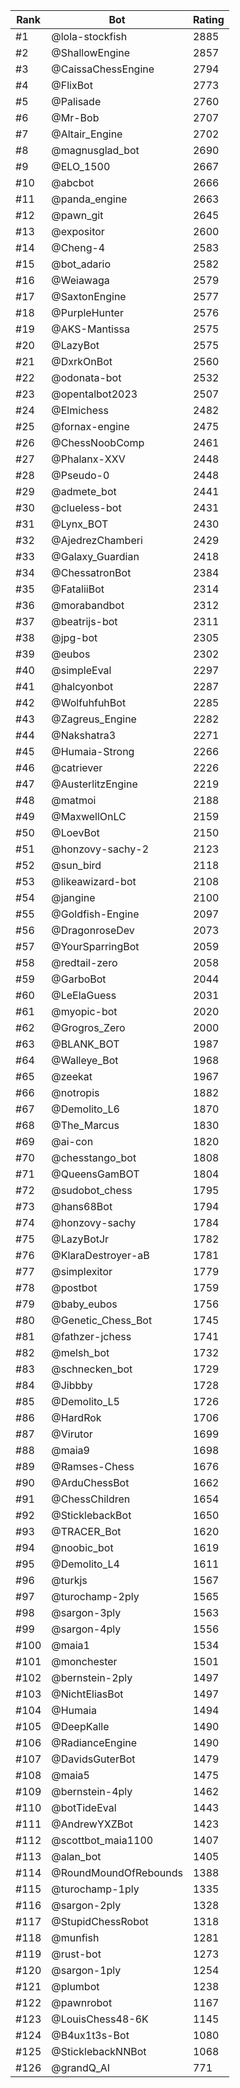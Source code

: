 Rank|Bot|Rating
---|---|---
#1|@lola-stockfish|2885
#2|@ShallowEngine|2857
#3|@CaissaChessEngine|2794
#4|@FlixBot|2773
#5|@Palisade|2760
#6|@Mr-Bob|2707
#7|@Altair_Engine|2702
#8|@magnusglad_bot|2690
#9|@ELO_1500|2667
#10|@abcbot|2666
#11|@panda_engine|2663
#12|@pawn_git|2645
#13|@expositor|2600
#14|@Cheng-4|2583
#15|@bot_adario|2582
#16|@Weiawaga|2579
#17|@SaxtonEngine|2577
#18|@PurpleHunter|2576
#19|@AKS-Mantissa|2575
#20|@LazyBot|2575
#21|@DxrkOnBot|2560
#22|@odonata-bot|2532
#23|@opentalbot2023|2507
#24|@Elmichess|2482
#25|@fornax-engine|2475
#26|@ChessNoobComp|2461
#27|@Phalanx-XXV|2448
#28|@Pseudo-0|2448
#29|@admete_bot|2441
#30|@clueless-bot|2431
#31|@Lynx_BOT|2430
#32|@AjedrezChamberi|2429
#33|@Galaxy_Guardian|2418
#34|@ChessatronBot|2384
#35|@FataliiBot|2314
#36|@morabandbot|2312
#37|@beatrijs-bot|2311
#38|@jpg-bot|2305
#39|@eubos|2302
#40|@simpleEval|2297
#41|@halcyonbot|2287
#42|@WolfuhfuhBot|2285
#43|@Zagreus_Engine|2282
#44|@Nakshatra3|2271
#45|@Humaia-Strong|2266
#46|@catriever|2226
#47|@AusterlitzEngine|2219
#48|@matmoi|2188
#49|@MaxwellOnLC|2159
#50|@LoevBot|2150
#51|@honzovy-sachy-2|2123
#52|@sun_bird|2118
#53|@likeawizard-bot|2108
#54|@jangine|2100
#55|@Goldfish-Engine|2097
#56|@DragonroseDev|2073
#57|@YourSparringBot|2059
#58|@redtail-zero|2058
#59|@GarboBot|2044
#60|@LeElaGuess|2031
#61|@myopic-bot|2020
#62|@Grogros_Zero|2000
#63|@BLANK_BOT|1987
#64|@Walleye_Bot|1968
#65|@zeekat|1967
#66|@notropis|1882
#67|@Demolito_L6|1870
#68|@The_Marcus|1830
#69|@ai-con|1820
#70|@chesstango_bot|1808
#71|@QueensGamBOT|1804
#72|@sudobot_chess|1795
#73|@hans68Bot|1794
#74|@honzovy-sachy|1784
#75|@LazyBotJr|1782
#76|@KlaraDestroyer-aB|1781
#77|@simplexitor|1779
#78|@postbot|1759
#79|@baby_eubos|1756
#80|@Genetic_Chess_Bot|1745
#81|@fathzer-jchess|1741
#82|@melsh_bot|1732
#83|@schnecken_bot|1729
#84|@Jibbby|1728
#85|@Demolito_L5|1726
#86|@HardRok|1706
#87|@Virutor|1699
#88|@maia9|1698
#89|@Ramses-Chess|1676
#90|@ArduChessBot|1662
#91|@ChessChildren|1654
#92|@SticklebackBot|1650
#93|@TRACER_Bot|1620
#94|@noobic_bot|1619
#95|@Demolito_L4|1611
#96|@turkjs|1567
#97|@turochamp-2ply|1565
#98|@sargon-3ply|1563
#99|@sargon-4ply|1556
#100|@maia1|1534
#101|@monchester|1501
#102|@bernstein-2ply|1497
#103|@NichtEliasBot|1497
#104|@Humaia|1494
#105|@DeepKalle|1490
#106|@RadianceEngine|1490
#107|@DavidsGuterBot|1479
#108|@maia5|1475
#109|@bernstein-4ply|1462
#110|@botTideEval|1443
#111|@AndrewYXZBot|1423
#112|@scottbot_maia1100|1407
#113|@alan_bot|1405
#114|@RoundMoundOfRebounds|1388
#115|@turochamp-1ply|1335
#116|@sargon-2ply|1328
#117|@StupidChessRobot|1318
#118|@munfish|1281
#119|@rust-bot|1273
#120|@sargon-1ply|1254
#121|@plumbot|1238
#122|@pawnrobot|1167
#123|@LouisChess48-6K|1145
#124|@B4ux1t3s-Bot|1080
#125|@SticklebackNNBot|1068
#126|@grandQ_AI|771
